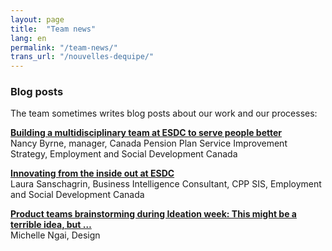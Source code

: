 ```yaml
---
layout: page
title:  "Team news"
lang: en
permalink: "/team-news/"
trans_url: "/nouvelles-dequipe/"
---
```


### Blog posts

The team sometimes writes blog posts about our work and our processes:

**[Building a multidisciplinary team at ESDC to serve people better](https://digital.canada.ca/2019/06/19/building-a-multidisciplinary-team-at-esdc-to-serve-people-better/)**<br>
Nancy Byrne, manager, Canada Pension Plan Service Improvement Strategy, Employment and Social Development Canada

**[Innovating from the inside out at ESDC](https://digital.canada.ca/2019/07/22/innovating-from-the-inside-out-at-esdc/)**<br>
Laura Sanschagrin, Business Intelligence Consultant, CPP SIS, Employment and Social Development Canada

**[Product teams brainstorming during Ideation week: This might be a terrible idea, but …](https://digital.canada.ca/2019/08/26/product-teams-brainstorming-during-ideation-week-this-might-be-a-terrible-idea-but/)**<br>
Michelle Ngai, Design
